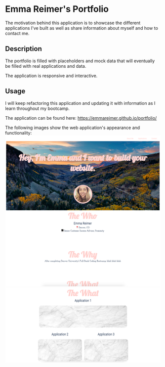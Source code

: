 # Emma Reimer's Portfolio

The motivation behind this application is to showcase the different applications I've built as well as share information about myself and how to contact me.

## Description

The portfolio is filled with placeholders and mock data that will eventually be filled with real applications and data.

The application is responsive and interactive.


## Usage

I will keep refactoring this application and updating it with information as I learn throughout my bootcamp.

The application can be found here: https://emmareimer.github.io/portfolio/

The following images show the web application's appearance and functionality:
![screenshot](./Images/screenshot2.png)
![screenshot](./Images/screenshot3.png)
![screenshot](./Images/screenshot4.png)